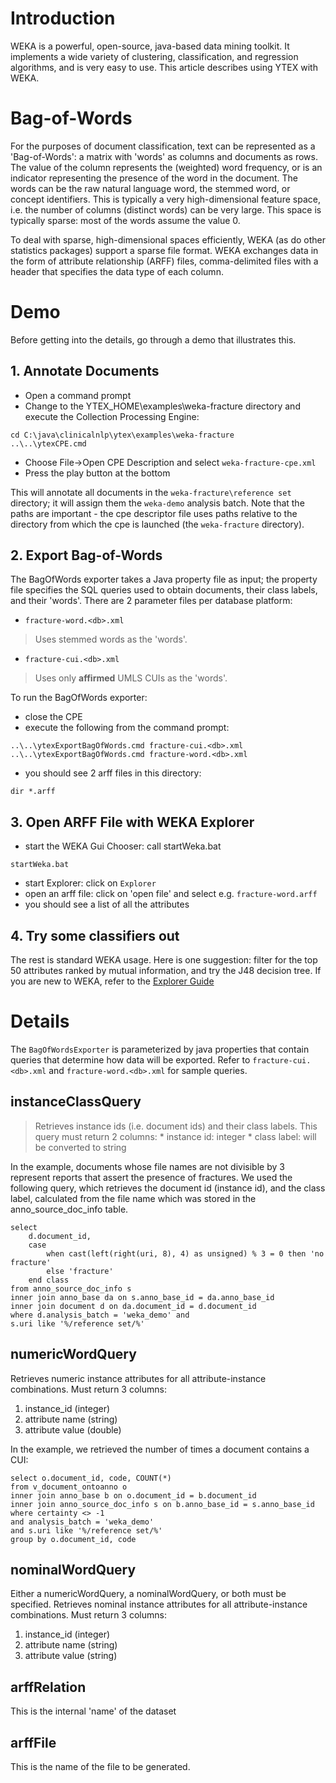 # Introduction #
WEKA is a powerful, open-source, java-based data mining toolkit.  It implements a wide variety of clustering, classification, and regression algorithms, and is very easy to use.  This article describes using YTEX with WEKA.

# Bag-of-Words #
For the purposes of document classification, text can be represented as a 'Bag-of-Words': a matrix with 'words' as columns and documents as rows.  The value of the column represents the (weighted) word frequency, or is an indicator representing the presence of the word in the document.  The words can be the raw natural language word, the stemmed word, or concept identifiers.  This is typically a very high-dimensional feature space, i.e. the number of columns (distinct words) can be very large.  This space is typically sparse: most of the words assume the value 0.

To deal with sparse, high-dimensional spaces efficiently, WEKA (as do other statistics packages) support a sparse file format.  WEKA exchanges data in the form of attribute relationship (ARFF) files, comma-delimited files with a header that specifies the data type of each column.

# Demo #
Before getting into the details, go through a demo that illustrates this.

## 1. Annotate Documents ##
  * Open a command prompt
  * Change to the YTEX\_HOME\examples\weka-fracture directory and execute the Collection Processing Engine:
```
cd C:\java\clinicalnlp\ytex\examples\weka-fracture
..\..\ytexCPE.cmd
```
  * Choose File->Open CPE Description and select `weka-fracture-cpe.xml`
  * Press the play button at the bottom

This will annotate all documents in the `weka-fracture\reference set` directory; it will assign them the `weka-demo` analysis batch.  Note that the paths are important - the cpe descriptor file uses paths relative to the directory from which the cpe is launched (the `weka-fracture` directory).

## 2. Export Bag-of-Words ##
The BagOfWords exporter takes a Java property file as input; the property file specifies the SQL queries used to obtain documents, their class labels, and their 'words'.  There are 2 parameter files per database platform:
  * `fracture-word.<db>.xml`
> Uses stemmed words as the 'words'.
  * `fracture-cui.<db>.xml`
> Uses only **affirmed** UMLS CUIs as the 'words'.

To run the BagOfWords exporter:
  * close the CPE
  * execute the following from the command prompt:
```
..\..\ytexExportBagOfWords.cmd fracture-cui.<db>.xml
..\..\ytexExportBagOfWords.cmd fracture-word.<db>.xml
```
  * you should see 2 arff files in this directory:
```
dir *.arff
```

## 3. Open ARFF File with WEKA Explorer ##
  * start the WEKA Gui Chooser: call startWeka.bat
```
startWeka.bat
```
  * start Explorer: click on `Explorer`
  * open an arff file: click on 'open file' and select e.g. `fracture-word.arff`
  * you should see a list of all the attributes

## 4. Try some classifiers out ##
The rest is standard WEKA usage.  Here is one suggestion: filter for the top 50 attributes ranked by mutual information, and try the J48 decision tree.  If you are new to WEKA, refer to the [Explorer Guide](http://iweb.dl.sourceforge.net/project/weka/documentation/3.5.x/ExplorerGuide-3-5-8.pdf)

# Details #
The `BagOfWordsExporter` is parameterized by java properties that contain queries that determine how data will be exported.  Refer to `fracture-cui.<db>.xml` and `fracture-word.<db>.xml` for sample queries.

## instanceClassQuery ##
> Retrieves instance ids (i.e. document ids) and their class labels.  This query must return 2 columns:
    * instance id: integer
    * class label: will be converted to string

In the example, documents whose file names are not divisible by 3 represent reports that assert the presence of fractures.  We used the following query, which retrieves the document id (instance id), and the class label, calculated from the file name which was stored in the anno\_source\_doc\_info table.
```
select
	d.document_id,
	case
		when cast(left(right(uri, 8), 4) as unsigned) % 3 = 0 then 'no fracture'
		else 'fracture'
	end class
from anno_source_doc_info s
inner join anno_base da on s.anno_base_id = da.anno_base_id
inner join document d on da.document_id = d.document_id
where d.analysis_batch = 'weka_demo' and
s.uri like '%/reference set/%'
```

## numericWordQuery ##
Retrieves numeric instance attributes for all attribute-instance combinations.  Must return 3 columns:
  1. instance\_id (integer)
  1. attribute name (string)
  1. attribute value (double)

In the example, we retrieved the number of times a document contains a CUI:
```
select o.document_id, code, COUNT(*)
from v_document_ontoanno o
inner join anno_base b on o.document_id = b.document_id
inner join anno_source_doc_info s on b.anno_base_id = s.anno_base_id
where certainty <> -1
and analysis_batch = 'weka_demo'
and s.uri like '%/reference set/%'
group by o.document_id, code
```

## nominalWordQuery ##
Either a numericWordQuery, a nominalWordQuery, or both must be specified. Retrieves nominal instance attributes for all attribute-instance combinations.  Must return 3 columns:
  1. instance\_id (integer)
  1. attribute name (string)
  1. attribute value (string)

## arffRelation ##
This is the internal 'name' of the dataset

## arffFile ##
This is the name of the file to be generated.